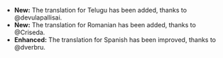 * **New:** The translation for Telugu has been added, thanks to @devulapallisai.
* **New:** The translation for Romanian has been added, thanks to @Criseda.
* **Enhanced:** The translation for Spanish has been improved, thanks to @dverbru.
